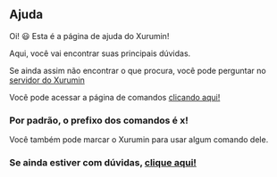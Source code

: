 ## Ajuda

Oi! 😃 Esta é a página de ajuda do Xurumin!

Aqui, você vai encontrar suas principais dúvidas.

Se ainda assim não encontrar o que procura, você pode perguntar no <a href="https://discord.com/invite/bvb8YKSCQR" target="_blank">servidor do Xurumin</a>

Você pode acessar a página de comandos <a href="/comandos">clicando aqui!</a>

### Por padrão, o prefixo dos comandos é **x!**

Você também pode marcar o Xurumin para usar algum comando dele.

### Se ainda estiver com dúvidas, <a target="_blank" href="https://docs.google.com/forms/d/e/1FAIpQLScTCbGIZxPb4wNQ7HZtOIhixfmf5BB1UartYgcctcyFWHBn-g/viewform?usp=sf_link">clique aqui!</a>
